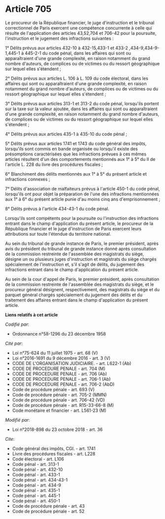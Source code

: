 # Article 705

Le procureur de la République financier, le juge d'instruction et le tribunal correctionnel de Paris exercent une compétence
concurrente à celle qui résulte de l'application des articles 43,52,704 et 706-42 pour la poursuite, l'instruction et le
jugement des infractions suivantes :

1° Délits prévus aux articles 432-10 à 432-15,433-1 et 433-2
,434-9,434-9-1,445-1 à 445-2-1 du code pénal, dans les affaires qui sont ou apparaîtraient d'une grande complexité, en raison
notamment du grand nombre d'auteurs, de complices ou de victimes ou du ressort géographique sur lequel elles s'étendent ;

2° Délits prévus aux articles L. 106 à L. 109 du code électoral, dans les affaires qui sont ou apparaîtraient d'une grande
complexité, en raison notamment du grand nombre d'auteurs, de complices ou de victimes ou du ressort géographique sur lequel
elles s'étendent ;

3° Délits prévus aux articles 313-1 et 313-2 du code pénal, lorsqu'ils portent sur la taxe sur la valeur ajoutée, dans les
affaires qui sont ou apparaîtraient d'une grande complexité, en raison notamment du grand nombre d'auteurs, de complices ou
de victimes ou du ressort géographique sur lequel elles s'étendent ;

4° Délits prévus aux articles 435-1 à 435-10 du code pénal ;

5° Délits prévus aux articles 1741 et 1743 du code général des impôts, lorsqu'ils sont commis en bande organisée ou lorsqu'il
existe des présomptions caractérisées que les infractions prévues à ces mêmes articles résultent d'un des comportements
mentionnés aux 1° à 5° du II de l'article L. 228 du livre des procédures fiscales ;

6° Blanchiment des délits mentionnés aux 1° à 5° du présent article et infractions connexes ;

7° Délits d'association de malfaiteurs prévus à l'article 450-1 du code pénal, lorsqu'ils ont pour objet la préparation de
l'une des infractions mentionnées aux 1° à 6° du présent article punie d'au moins cinq ans d'emprisonnement ;

8° Délits prévus à l'article 434-43-1 du code pénal.

Lorsqu'ils sont compétents pour la poursuite ou l'instruction des infractions entrant dans le champ d'application du présent
article, le procureur de la République financier et le juge d'instruction de Paris exercent leurs attributions sur toute
l'étendue du territoire national.

Au sein du tribunal de grande instance de Paris, le premier président, après avis du président du tribunal de grande instance
donné après consultation de la commission restreinte de l'assemblée des magistrats du siège, désigne un ou plusieurs juges
d'instruction et magistrats du siège chargés spécialement de l'instruction et, s'il s'agit de délits, du jugement des
infractions entrant dans le champ d'application du présent article.

Au sein de la cour d'appel de Paris, le premier président, après consultation de la commission restreinte de l'assemblée des
magistrats du siège, et le procureur général désignent, respectivement, des magistrats du siège et du parquet général chargés
spécialement du jugement des délits et du traitement des affaires entrant dans le champ d'application du présent article.

**Liens relatifs à cet article**

_Codifié par_:

  - Ordonnance n°58-1296 du 23 décembre 1958

_Cité par_:

  - Loi n°75-624 du 11 juillet 1975 - art. 68 (V)
  - Loi n°2016-1691 du 9 décembre 2016 - art. 3 (V)
  - CODE DE L'ORGANISATION JUDICIAIRE. - art. L622-1 (Ab)
  - CODE DE PROCEDURE PENALE - art. 704 (M)
  - CODE DE PROCEDURE PENALE - art. 706 (Ab)
  - CODE DE PROCEDURE PENALE - art. 706-1 (Ab)
  - CODE DE PROCEDURE PENALE - art. 706-2 (AbD)
  - Code de procédure pénale - art. 693 (V)
  - Code de procédure pénale - art. 705-2 (MMN)
  - Code de procédure pénale - art. 706-42 (VD)
  - Code de procédure pénale - art. R15-33-66-8 (M)
  - Code monétaire et financier - art. L561-23 (M)

_Modifié par_:

  - Loi n°2018-898 du 23 octobre 2018 - art. 36

_Cite_:

  - Code général des impôts, CGI. - art. 1741
  - Livre des procédures fiscales - art. L228
  - Code électoral - art. L106
  - Code pénal - art. 313-1
  - Code pénal - art. 432-10
  - Code pénal - art. 433-1
  - Code pénal - art. 434-43-1
  - Code pénal - art. 434-9
  - Code pénal - art. 435-1
  - Code pénal - art. 445-1
  - Code pénal - art. 450-1
  - Code de procédure pénale - art. 43
  - Code de procédure pénale - art. 52
